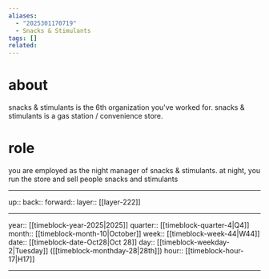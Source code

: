 ```yaml
---
aliases:
  - "2025301170719"
  - Snacks & Stimulants
tags: []
related:
---
```


# about

snacks & stimulants is the 6th organization you've worked for. snacks & stimulants is a gas station / convenience store.

# role

you are employed as the night manager of snacks & stimulants. at night, you run the store and sell people snacks and stimulants


***

up:: 
back:: 
forward:: 
layer:: [[layer-222]]

***

year:: [[timeblock-year-2025|2025]]
quarter:: [[timeblock-quarter-4|Q4]]
month:: [[timeblock-month-10|October]]
week:: [[timeblock-week-44|W44]]
date:: [[timeblock-date-Oct28|Oct 28]]
day:: [[timeblock-weekday-2|Tuesday]] ([[timeblock-monthday-28|28th]])
hour:: [[timeblock-hour-17|H17]]

***
